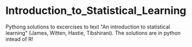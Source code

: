 # Introduction_to_Statistical_Learning
Pythong solutions to excercises to text "An introduction to statistical learning" (James, Witten, Hastie, Tibshirani). The solutions are in python intead of R! 
